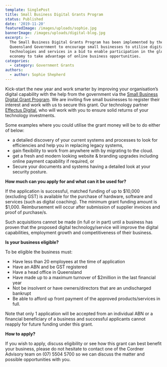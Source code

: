 ```yaml
---
template: SinglePost
title: Small Business Digital Grants Program
status: Published
date: '2019-11-20'
featuredImage: /images/uploads/sophie.jpg
bannerImage: /images/uploads/digital-blog.jpg
excerpt: >-
  The Small Business Digital Grants Program has been implemented by the
  Queensland Government to encourage small businesses to utilise digital
  technologies and services in a bid to enable participation in the global
  economy to take advantage of online business opportunities.
categories:
  - category: Government Grants
authors:
  - author: Sophie Shepherd
---
```

Kick-start the new year and work smarter by improving your organisation’s digital capability with the help from the government via the [Small Business Digital Grant Program](https://www.business.qld.gov.au/starting-business/advice-support/grants/digital-grants). We are inviting five small businesses to register their interest and work with us to secure this grant. Our technology partner [Effectus Digital](https://www.effectusdigital.com.au/), who will work with you to ensure solid returns of your technology investments.

Some examples where you could utilise the grant money will be to do either of below: 

* a detailed discovery of your current systems and processes to look for efficiencies and help you in replacing legacy systems,
* gain flexibility to work from anywhere with by migrating to the cloud.
* get a fresh and modern looking website & branding upgrades including online payment capability if required, or
* Secure your documents and systems having a detailed look at your security posture.

**How much can you apply for and what can it be used for?**

If the application is successful, matched funding of up to $10,000 (excluding GST) is available for the purchase of hardware, software and services (such as digital coaching). The minimum grant funding amount is $1,000. Reimbursement will occur after submission of supplier invoices and proof of purchase/s. 

Such acquisitions cannot be made (in full or in part) until a business has proven that the proposed digital technology/service will improve the digital capabilities, employment growth and competitiveness of their business. 

**Is your business eligible?**

To be eligible the business must:

* Have less than 20 employees at the time of application
* Have an ABN and be GST registered
* Have a head office in Queensland
* Have made up to a maximum turnover of $2million in the last financial year
* Not be insolvent or have owners/directors that are an undischarged bankrupt
* Be able to afford up front payment of the approved products/services in full. 

Note that only 1 application will be accepted from an individual ABN or a financial beneficiary of a business and successful applicants cannot reapply for future funding under this grant. 

**How to apply?**

If you wish to apply, discuss eligibility or see how this grant can best benefit your business, please do not hesitate to contact one of the Cordner Advisory team on (07) 5504 5700 so we can discuss the matter and possible opportunities with you.
